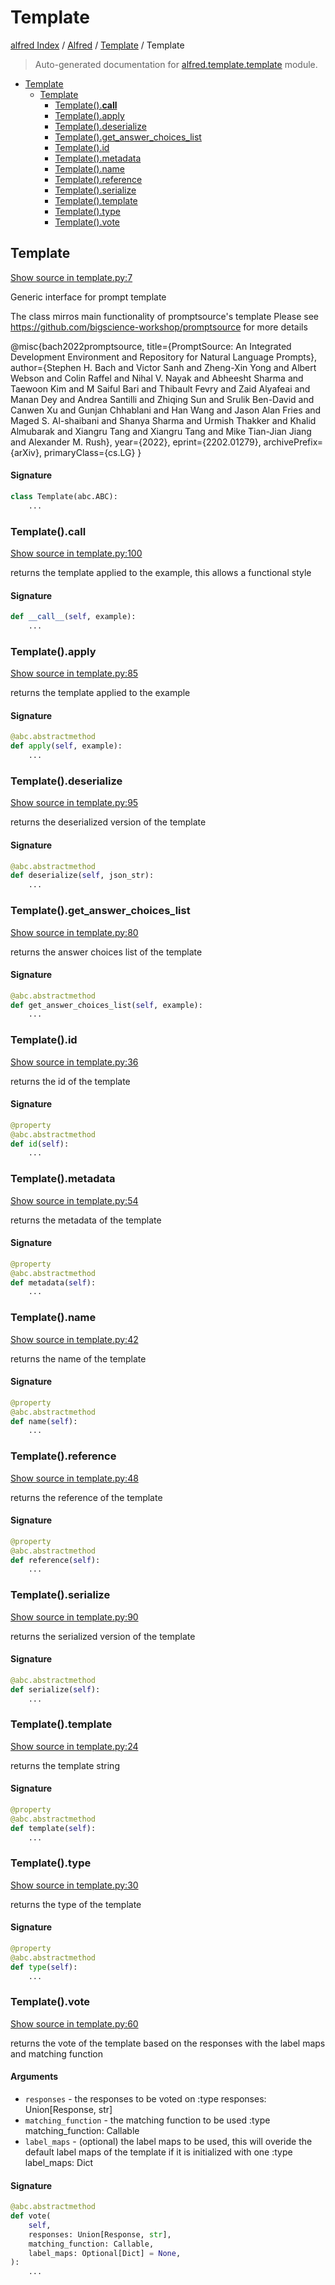 # Template

[alfred Index](../../README.md#alfred-index) /
[Alfred](../index.md#alfred) /
[Template](./index.md#template) /
Template

> Auto-generated documentation for [alfred.template.template](../../../alfred/template/template.py) module.

- [Template](#template)
  - [Template](#template-1)
    - [Template().__call__](#template()__call__)
    - [Template().apply](#template()apply)
    - [Template().deserialize](#template()deserialize)
    - [Template().get_answer_choices_list](#template()get_answer_choices_list)
    - [Template().id](#template()id)
    - [Template().metadata](#template()metadata)
    - [Template().name](#template()name)
    - [Template().reference](#template()reference)
    - [Template().serialize](#template()serialize)
    - [Template().template](#template()template)
    - [Template().type](#template()type)
    - [Template().vote](#template()vote)

## Template

[Show source in template.py:7](../../../alfred/template/template.py#L7)

Generic interface for prompt template

The class mirros main functionality of promptsource's template
Please see https://github.com/bigscience-workshop/promptsource for more details

@misc{bach2022promptsource,
  title={PromptSource: An Integrated Development Environment and Repository for Natural Language Prompts},
  author={Stephen H. Bach and Victor Sanh and Zheng-Xin Yong and Albert Webson and Colin Raffel and Nihal V. Nayak and Abheesht Sharma and Taewoon Kim and M Saiful Bari and Thibault Fevry and Zaid Alyafeai and Manan Dey and Andrea Santilli and Zhiqing Sun and Srulik Ben-David and Canwen Xu and Gunjan Chhablani and Han Wang and Jason Alan Fries and Maged S. Al-shaibani and Shanya Sharma and Urmish Thakker and Khalid Almubarak and Xiangru Tang and Xiangru Tang and Mike Tian-Jian Jiang and Alexander M. Rush},
  year={2022},
  eprint={2202.01279},
  archivePrefix={arXiv},
  primaryClass={cs.LG}
}

#### Signature

```python
class Template(abc.ABC):
    ...
```

### Template().__call__

[Show source in template.py:100](../../../alfred/template/template.py#L100)

returns the template applied to the example, this allows a functional style

#### Signature

```python
def __call__(self, example):
    ...
```

### Template().apply

[Show source in template.py:85](../../../alfred/template/template.py#L85)

returns the template applied to the example

#### Signature

```python
@abc.abstractmethod
def apply(self, example):
    ...
```

### Template().deserialize

[Show source in template.py:95](../../../alfred/template/template.py#L95)

returns the deserialized version of the template

#### Signature

```python
@abc.abstractmethod
def deserialize(self, json_str):
    ...
```

### Template().get_answer_choices_list

[Show source in template.py:80](../../../alfred/template/template.py#L80)

returns the answer choices list of the template

#### Signature

```python
@abc.abstractmethod
def get_answer_choices_list(self, example):
    ...
```

### Template().id

[Show source in template.py:36](../../../alfred/template/template.py#L36)

returns the id of the template

#### Signature

```python
@property
@abc.abstractmethod
def id(self):
    ...
```

### Template().metadata

[Show source in template.py:54](../../../alfred/template/template.py#L54)

returns the metadata of the template

#### Signature

```python
@property
@abc.abstractmethod
def metadata(self):
    ...
```

### Template().name

[Show source in template.py:42](../../../alfred/template/template.py#L42)

returns the name of the template

#### Signature

```python
@property
@abc.abstractmethod
def name(self):
    ...
```

### Template().reference

[Show source in template.py:48](../../../alfred/template/template.py#L48)

returns the reference of the template

#### Signature

```python
@property
@abc.abstractmethod
def reference(self):
    ...
```

### Template().serialize

[Show source in template.py:90](../../../alfred/template/template.py#L90)

returns the serialized version of the template

#### Signature

```python
@abc.abstractmethod
def serialize(self):
    ...
```

### Template().template

[Show source in template.py:24](../../../alfred/template/template.py#L24)

returns the template string

#### Signature

```python
@property
@abc.abstractmethod
def template(self):
    ...
```

### Template().type

[Show source in template.py:30](../../../alfred/template/template.py#L30)

returns the type of the template

#### Signature

```python
@property
@abc.abstractmethod
def type(self):
    ...
```

### Template().vote

[Show source in template.py:60](../../../alfred/template/template.py#L60)

returns the vote of the template based on the responses with
the label maps and matching function

#### Arguments

- `responses` - the responses to be voted on
:type responses: Union[Response, str]
- `matching_function` - the matching function to be used
:type matching_function: Callable
- `label_maps` - (optional) the label maps to be used, this will overide the
                    default label maps of the template if it is initialized with one
:type label_maps: Dict

#### Signature

```python
@abc.abstractmethod
def vote(
    self,
    responses: Union[Response, str],
    matching_function: Callable,
    label_maps: Optional[Dict] = None,
):
    ...
```


